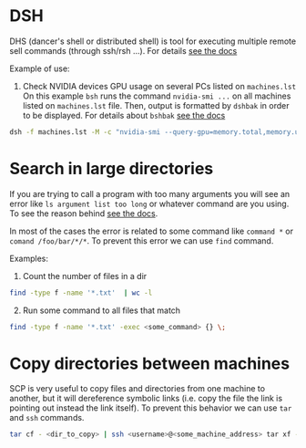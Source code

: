DSH 
===

DHS (dancer's shell or distributed shell) is tool for executing multiple remote 
sell commands (through ssh/rsh ...). For details [see the docs](https://www.netfort.gr.jp/~dancer/software/dsh.html)

Example of use:
1. Check NVIDIA devices GPU usage on several PCs listed on ``machines.lst``
On this example ``bsh`` runs the command ``nvidia-smi ...`` on all machines listed 
on ``machines.lst`` file. Then, output is formatted by ``dshbak`` in order to be
displayed. For details about ``bshbak`` [see the docs](https://www.ibm.com/support/knowledgecenter/en/ssw_aix_72/com.ibm.aix.cmds2/dshbak.htm)

```bash
dsh -f machines.lst -M -c "nvidia-smi --query-gpu=memory.total,memory.used,memory.free --format=csv" | dshbak'
```

Search in large directories
===========================
If you are trying to call a program with too many arguments you will see an 
error like ``ls argument list too long`` or whatever command are you using.
To see the reason behind [see the docs](https://www.in-ulm.de/~mascheck/various/argmax/).

In most of the cases the error is related to some command like ``command *`` or
``comand /foo/bar/*/*``. To prevent this error we can use ``find`` command.

Examples:
1. Count the number of files in a dir
```bash
find -type f -name '*.txt'  | wc -l
```

2. Run some command to all files that match
```bash
find -type f -name '*.txt' -exec <some_command> {} \;
```


Copy directories between machines
=================================

SCP is very useful to copy files and directories from one machine to another,
but it will dereference symbolic links (i.e. copy the file the link is pointing 
out instead the link itself). To prevent this behavior we can use ``tar`` and
``ssh`` commands.

```bash
tar cf - <dir_to_copy> | ssh <username>@<some_machine_address> tar xf -
```



